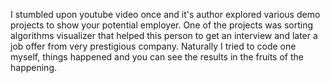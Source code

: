 I stumbled upon youtube video once and it's author explored various demo projects to show your potential employer. One of the projects was sorting algorithms visualizer that helped this person to get an interview and later a job offer from very prestigious company. Naturally I tried to code one myself, things happened and you can see the results in the fruits of the happening.
